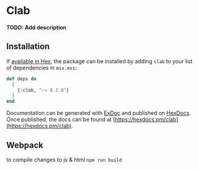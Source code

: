 # Clab

**TODO: Add description**

## Installation

If [available in Hex](https://hex.pm/docs/publish), the package can be installed
by adding `clab` to your list of dependencies in `mix.exs`:

```elixir
def deps do
  [
    {:clab, "~> 0.1.0"}
  ]
end
```

Documentation can be generated with [ExDoc](https://github.com/elixir-lang/ex_doc)
and published on [HexDocs](https://hexdocs.pm). Once published, the docs can
be found at [https://hexdocs.pm/clab](https://hexdocs.pm/clab).

## Webpack

to compile changes to js & html
```npm run build```
